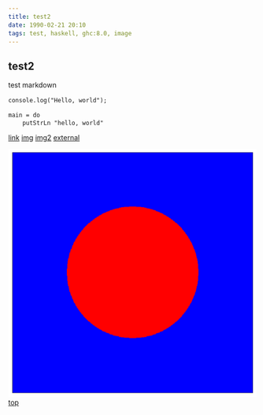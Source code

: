 ```yaml
---
title: test2
date: 1990-02-21 20:10
tags: test, haskell, ghc:8.0, image
---
```


## test2

test markdown

```.javascript
console.log("Hello, world");
```

```.haskell
main = do
    putStrLn "hello, world"
```

[link](/post/1990/02/21/hoge/)
[img](./test.png)
[img2](/post/test/test.png)
[external](http://google.com)

![test image](./test.png)
[top](/)
